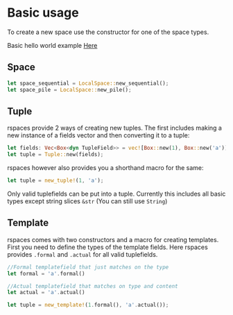 # Basic usage
To create a new space use the constructor for one of the space types.

Basic hello world example [Here](./../examples/hello_world.rs)

## Space
```rust
let space_sequential = LocalSpace::new_sequential();
let space_pile = LocalSpace::new_pile();
```
## Tuple
rspaces provide 2 ways of creating new tuples. The first includes making a new instance of a fields vector and then converting it to a tuple:
```rust
let fields: Vec<Box<dyn TupleField>> = vec![Box::new(1), Box::new('a')];
let tuple = Tuple::new(fields);
```
rspaces however also provides you a shorthand macro for the same:
```rust
let tuple = new_tuple!(1, 'a');
```
Only valid tuplefields can be put into a tuple. Currently this includes all basic types except string slices `&str` (You can still use `String`)

## Template
rspaces comes with two constructors and a macro for creating templates. First you need to define the types of the template fields. Here rspaces provides `.formal` and `.actual` for all valid tuplefields. 

```rust
//Formal templatefield that just matches on the type
let formal = 'a'.formal()

//Actual templatefield that matches on type and content
let actual = 'a'.actual()
```

```rust
let tuple = new_template!(1.formal(), 'a'.actual());
```